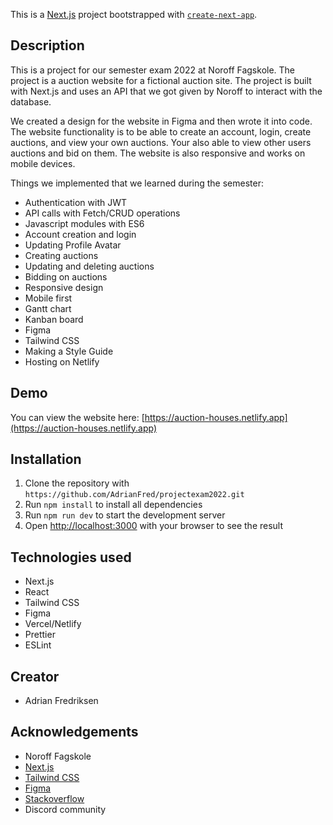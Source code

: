 This is a [Next.js](https://nextjs.org/) project bootstrapped with [`create-next-app`](https://github.com/vercel/next.js/tree/canary/packages/create-next-app).

## Description

This is a project for our semester exam 2022 at Noroff Fagskole. The project is a auction website for a fictional auction site. The project is built with Next.js and uses an API that we got given by Noroff to interact with the database.

We created a design for the website in Figma and then wrote it into code. The website functionality is to be able to create an account, login, create auctions, and view your own auctions. Your also able to view other users auctions and bid on them. The website is also responsive and works on mobile devices.

Things we implemented that we learned during the semester:

- Authentication with JWT
- API calls with Fetch/CRUD operations
- Javascript modules with ES6
- Account creation and login
- Updating Profile Avatar
- Creating auctions
- Updating and deleting auctions
- Bidding on auctions
- Responsive design
- Mobile first
- Gantt chart
- Kanban board
- Figma
- Tailwind CSS
- Making a Style Guide
- Hosting on Netlify

## Demo

You can view the website here: [https://auction-houses.netlify.app](https://auction-houses.netlify.app)

## Installation

1. Clone the repository with `https://github.com/AdrianFred/projectexam2022.git`
2. Run `npm install` to install all dependencies
3. Run `npm run dev` to start the development server
4. Open [http://localhost:3000](http://localhost:3000) with your browser to see the result

## Technologies used

- Next.js
- React
- Tailwind CSS
- Figma
- Vercel/Netlify
- Prettier
- ESLint

## Creator

- Adrian Fredriksen

## Acknowledgements

- Noroff Fagskole
- [Next.js](https://nextjs.org/)
- [Tailwind CSS](https://tailwindcss.com/)
- [Figma](https://www.figma.com/)
- [Stackoverflow](https://stackoverflow.com/)
- Discord community

